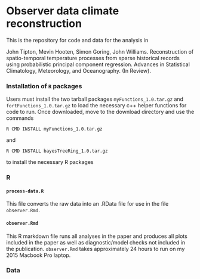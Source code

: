 # Observer data climate reconstruction

This is the repository for code and data for the analysis in 

John Tipton, Mevin Hooten, Simon Goring, John Williams. Reconstruction of spatio-temporal temperature processes from sparse historical records using probabilistic principal component regression. Advances in Statistical Climatology, Meteorology, and Oceanography. (In Review).

### Installation of `R` packages 

Users must install the two tarball packages `myFunctions_1.0.tar.gz` and `fortFunctions_1.0.tar.gz` to load the necessary c++ helper functions for code to run. Once downloaded, move to the download directory and use the commands

```
R CMD INSTALL myFunctions_1.0.tar.gz
```
and
```
R CMD INSTALL bayesTreeRing_1.0.tar.gz
```
to install the necessary R packages

### R 

#### `process-data.R`
This file converts the raw data into an .RData file for use in the file `observer.Rmd`.

#### `observer.Rmd`
This R markdown file runs all analyses in the paper and produces all plots included in the paper as well as diagnostic/model checks not included in the publication. `observer.Rmd` takes approximately 24 hours to run on my 2015 Macbook Pro laptop.

### Data
